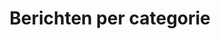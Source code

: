 ---
title: "Berichten per categorie"
layout: categories
permalink: /categories/
author_profile: true
---